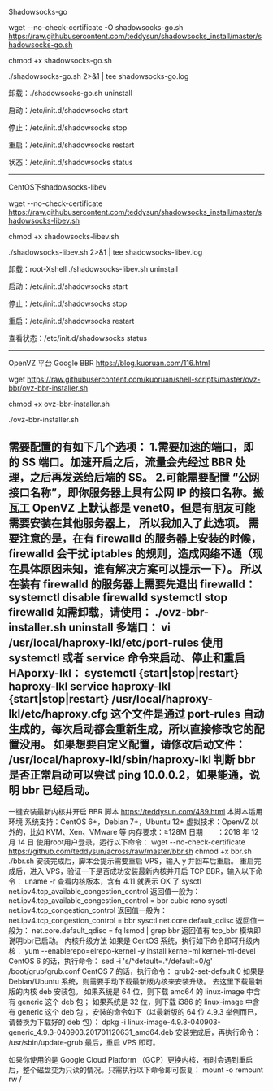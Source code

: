 Shadowsocks-go

wget --no-check-certificate -O shadowsocks-go.sh https://raw.githubusercontent.com/teddysun/shadowsocks_install/master/shadowsocks-go.sh

chmod +x shadowsocks-go.sh

./shadowsocks-go.sh 2>&1 | tee shadowsocks-go.log

卸载：./shadowsocks-go.sh uninstall

启动：/etc/init.d/shadowsocks start

停止：/etc/init.d/shadowsocks stop

重启：/etc/init.d/shadowsocks restart

状态：/etc/init.d/shadowsocks status

-------------------------------------------------
CentOS下shadowsocks-libev

wget --no-check-certificate https://raw.githubusercontent.com/teddysun/shadowsocks_install/master/shadowsocks-libev.sh

chmod +x shadowsocks-libev.sh

./shadowsocks-libev.sh 2>&1 | tee shadowsocks-libev.log

卸载：root-Xshell ./shadowsocks-libev.sh uninstall

启动：/etc/init.d/shadowsocks start

停止：/etc/init.d/shadowsocks stop

重启：/etc/init.d/shadowsocks restart

查看状态：/etc/init.d/shadowsocks status

-----------------------------------------------------
OpenVZ 平台 Google BBR
https://blog.kuoruan.com/116.html

wget https://raw.githubusercontent.com/kuoruan/shell-scripts/master/ovz-bbr/ovz-bbr-installer.sh

chmod +x ovz-bbr-installer.sh

./ovz-bbr-installer.sh

需要配置的有如下几个选项：
1.需要加速的端口，即的 SS 端口。加速开启之后，流量会先经过 BBR 处理，之后再发送给后端的 SS。
2.可能需要配置 “公网接口名称”，即你服务器上具有公网 IP 的接口名称。搬瓦工 OpenVZ 上默认都是 venet0，但是有朋友可能需要安装在其他服务器上，
所以我加入了此选项。
需要注意的是，在有 firewalld 的服务器上安装的时候，firewalld 会干扰 iptables 的规则，造成网络不通（现在具体原因未知，谁有解决方案可以提示一下）。
所以在装有 firewalld 的服务器上需要先退出 firewalld：
systemctl disable firewalld
systemctl stop firewalld
如需卸载，请使用：
./ovz-bbr-installer.sh uninstall
多端口：
vi /usr/local/haproxy-lkl/etc/port-rules
使用 systemctl 或者 service 命令来启动、停止和重启 HAporxy-lkl：
systemctl {start|stop|restart} haproxy-lkl
service haproxy-lkl {start|stop|restart}
/usr/local/haproxy-lkl/etc/haproxy.cfg 这个文件是通过 port-rules 自动生成的，每次启动都会重新生成，所以直接修改它的配置没用。
如果想要自定义配置，请修改启动文件：
/usr/local/haproxy-lkl/sbin/haproxy-lkl
判断 bbr 是否正常启动可以尝试 ping 10.0.0.2，如果能通，说明 bbr 已经启动。
------------------------------------------
一键安装最新内核并开启 BBR 脚本
https://teddysun.com/489.html
本脚本适用环境
系统支持：CentOS 6+，Debian 7+，Ubuntu 12+
虚拟技术：OpenVZ 以外的，比如 KVM、Xen、VMware 等
内存要求：≥128M
日期　　：2018 年 12 月 14 日
使用root用户登录，运行以下命令：
wget --no-check-certificate https://github.com/teddysun/across/raw/master/bbr.sh
chmod +x bbr.sh
./bbr.sh
安装完成后，脚本会提示需要重启 VPS，输入 y 并回车后重启。
重启完成后，进入 VPS，验证一下是否成功安装最新内核并开启 TCP BBR，输入以下命令：
uname -r
查看内核版本，含有 4.11 就表示 OK 了
sysctl net.ipv4.tcp_available_congestion_control
返回值一般为：
net.ipv4.tcp_available_congestion_control = bbr cubic reno
sysctl net.ipv4.tcp_congestion_control
返回值一般为：
net.ipv4.tcp_congestion_control = bbr
sysctl net.core.default_qdisc
返回值一般为：
net.core.default_qdisc = fq
lsmod | grep bbr
返回值有 tcp_bbr 模块即说明bbr已启动。
内核升级方法
如果是 CentOS 系统，执行如下命令即可升级内核：
yum --enablerepo=elrepo-kernel -y install kernel-ml kernel-ml-devel
CentOS 6 的话，执行命令：
sed -i 's/^default=.*/default=0/g' /boot/grub/grub.conf
CentOS 7 的话，执行命令：
grub2-set-default 0
如果是 Debian/Ubuntu 系统，则需要手动下载最新版内核来安装升级。
去这里下载最新版的内核 deb 安装包。
如果系统是 64 位，则下载 amd64 的 linux-image 中含有 generic 这个 deb 包；
如果系统是 32 位，则下载 i386 的 linux-image 中含有 generic 这个 deb 包；
安装的命令如下（以最新版的 64 位 4.9.3 举例而已，请替换为下载好的 deb 包）：
dpkg -i linux-image-4.9.3-040903-generic_4.9.3-040903.201701120631_amd64.deb
安装完成后，再执行命令：
/usr/sbin/update-grub
最后，重启 VPS 即可。

如果你使用的是 Google Cloud Platform （GCP）更换内核，有时会遇到重启后，整个磁盘变为只读的情况。只需执行以下命令即可恢复：
mount -o remount rw /
